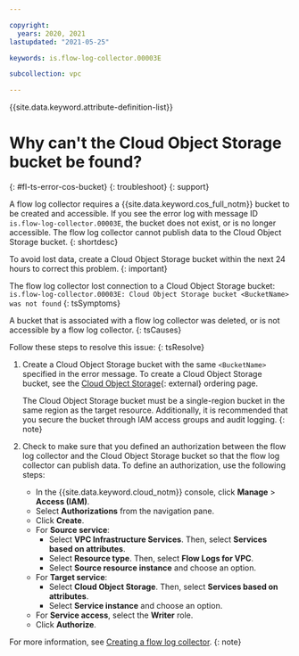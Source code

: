 ```yaml
---

copyright:
  years: 2020, 2021
lastupdated: "2021-05-25"

keywords: is.flow-log-collector.00003E

subcollection: vpc

---
```


{{site.data.keyword.attribute-definition-list}}

# Why can't the Cloud Object Storage bucket be found?
{: #fl-ts-error-cos-bucket}
{: troubleshoot}
{: support}

A flow log collector requires a {{site.data.keyword.cos_full_notm}} bucket to be created and accessible. If you see the error log with message ID `is.flow-log-collector.00003E`, the bucket does not exist, or is no longer accessible. The flow log collector cannot publish data to the Cloud Object Storage bucket.
{: shortdesc}

To avoid lost data, create a Cloud Object Storage bucket within the next 24 hours to correct this problem.
{: important}

The flow log collector lost connection to a Cloud Object Storage bucket:
   `is.flow-log-collector.00003E: Cloud Object Storage bucket <BucketName> was not found`
{: tsSymptoms}

A bucket that is associated with a flow log collector was deleted, or is not accessible by a flow log collector.
{: tsCauses}

Follow these steps to resolve this issue:
{: tsResolve}

1. Create a Cloud Object Storage bucket with the same `<BucketName>` specified in the error message. To create a Cloud Object Storage bucket, see the [Cloud Object Storage](/catalog/services/cloud-object-storage){: external} ordering page.

   The Cloud Object Storage bucket must be a single-region bucket in the same region as the target resource. Additionally, it is recommended that you secure the bucket through IAM access groups and audit logging.
   {: note}

1. Check to make sure that you defined an authorization between the flow log collector and the Cloud Object Storage bucket so that the flow log collector can publish data. To define an authorization, use the following steps:

   * In the {{site.data.keyword.cloud_notm}} console, click **Manage** &gt; **Access (IAM)**.
   * Select **Authorizations** from the navigation pane.
   * Click **Create**.
   * For **Source service**:
      * Select **VPC Infrastructure Services**. Then, select **Services based on attributes**.
      * Select **Resource type**. Then, select **Flow Logs for VPC**.
      * Select **Source resource instance** and choose an option.
   * For **Target service**:
      * Select **Cloud Object Storage**. Then, select **Services based on attributes**.
      * Select **Service instance** and choose an option.
   * For **Service access**, select the **Writer** role.
   * Click **Authorize**.

For more information, see [Creating a flow log collector](/docs/vpc?topic=vpc-ordering-flow-log-collector).
{: note}
